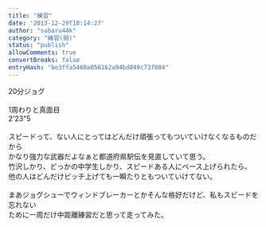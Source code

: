 ```yaml
---
title: "練習"
date: '2013-12-29T18:14:27'
author: "subaru44k"
category: "練習(弱)"
status: "publish"
allowComments: true
convertBreaks: false
entryHash: "be3ffa5460a056162a94bd049c73f084"
---
```

20分ジョグ<br>
<br>
1周わりと真面目<br>
2'23"5<br>
<br>
スピードって、ない人にとってはどんだけ頑張ってもついていけなくなるものだから<br>
かなり強力な武器だよなぁと都道府県駅伝を見直していて思う。<br>
竹沢しかり、どっかの中学生しかり、スピードある人にペース上げられたら、<br>
他の人はどんだけピッチ上げても一瞬たりともついていけてない。<br>
<br>
まあジョグシューでウィンドブレーカーとかそんな格好だけど、私もスピードを忘れない<br>
ために一周だけ中距離練習だと思って走ってみた。
